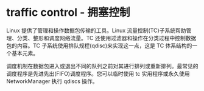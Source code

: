 traffic control - 拥塞控制
==========================

Linux 提供了管理和操作数据包传输的工具。Linux 流量控制(TC)子系统帮助管理、分类、整形和调度网络流量。TC 还使用过滤器和操作在分类过程中控制数据包的内容。TC 子系统使用排队规程(qdisc)来实现这一点，这是 TC 体系结构的一个基本元素。

调度机制在数据包进入或退出不同的队列之前对其进行排列或重新排列。最常见的调度程序是先进先出(FIFO)调度程序。您可以临时使用 tc 实用程序或永久使用 NetworkManager 执行 qdiscs 操作。


